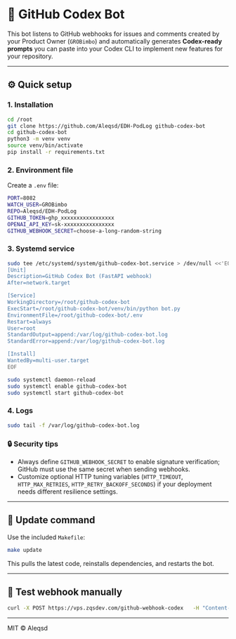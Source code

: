 # 🤖 GitHub Codex Bot

This bot listens to GitHub webhooks for issues and comments created by your Product Owner (`GROBimbo`) and automatically generates **Codex-ready prompts** you can paste into your Codex CLI to implement new features for your repository.

---

## ⚙️ Quick setup

### 1. Installation

```bash
cd /root
git clone https://github.com/Aleqsd/EDH-PodLog github-codex-bot
cd github-codex-bot
python3 -m venv venv
source venv/bin/activate
pip install -r requirements.txt
```

### 2. Environment file

Create a `.env` file:

```bash
PORT=8082
WATCH_USER=GROBimbo
REPO=Aleqsd/EDH-PodLog
GITHUB_TOKEN=ghp_xxxxxxxxxxxxxxxxx
OPENAI_API_KEY=sk-xxxxxxxxxxxxxxxx
GITHUB_WEBHOOK_SECRET=choose-a-long-random-string
```

### 3. Systemd service

```bash
sudo tee /etc/systemd/system/github-codex-bot.service > /dev/null <<'EOF'
[Unit]
Description=GitHub Codex Bot (FastAPI webhook)
After=network.target

[Service]
WorkingDirectory=/root/github-codex-bot
ExecStart=/root/github-codex-bot/venv/bin/python bot.py
EnvironmentFile=/root/github-codex-bot/.env
Restart=always
User=root
StandardOutput=append:/var/log/github-codex-bot.log
StandardError=append:/var/log/github-codex-bot.log

[Install]
WantedBy=multi-user.target
EOF

sudo systemctl daemon-reload
sudo systemctl enable github-codex-bot
sudo systemctl start github-codex-bot
```

### 4. Logs

```bash
sudo tail -f /var/log/github-codex-bot.log
```

### 🔒 Security tips

- Always define `GITHUB_WEBHOOK_SECRET` to enable signature verification; GitHub must use the same secret when sending webhooks.
- Customize optional HTTP tuning variables (`HTTP_TIMEOUT`, `HTTP_MAX_RETRIES`, `HTTP_RETRY_BACKOFF_SECONDS`) if your deployment needs different resilience settings.


---

## 🔧 Update command

Use the included `Makefile`:

```bash
make update
```

This pulls the latest code, reinstalls dependencies, and restarts the bot.

---

## 🧠 Test webhook manually

```bash
curl -X POST https://vps.zqsdev.com/github-webhook-codex   -H "Content-Type: application/json"   -d '{"action": "opened", "sender": {"login": "GROBimbo"}, "issue": {"number": 1, "title": "Test feature", "body": "Add deck export to Moxfield"}}'
```

---

MIT © Aleqsd
